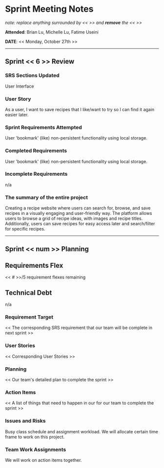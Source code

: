 # Sprint Meeting Notes

*note: replace anything surrounded by << >> and **remove** the << >>*

**Attended**: Brian Lu, Michelle Lu, Fatime Useini

**DATE**: << Monday, October 27th >>

***

## Sprint << 6 >> Review

### SRS Sections Updated

User Interface

### User Story

As a user, I want to save recipes that I like/want to try so I can find it again easier later.

### Sprint Requirements Attempted

User 'bookmark' (like) non-persistent functionality using local storage.

### Completed Requirements

User 'bookmark' (like) non-persistent functionality using local storage.

### Incomplete Requirements

n/a

### The summary of the entire project

Creating a recipe website where users can search for, browse, and save recipes in a visually engaging and user-friendly way. The platform allows users to browse a grid of recipe ideas, with images and recipe titles. Additionally, users can save recipes for easy access later and search/filter for specific recipes.


***

## Sprint << num >> Planning

## Requirements Flex

<< # >>/5 requirement flexes remaining

## Technical Debt

n/a

### Requirement Target

<< The corresponding SRS requirement that our team will be complete in next sprint >>

### User Stories

<< Corresponding User Stories >>

### Planning

<< Our team's detailed plan to complete the sprint >>

### Action Items

<< A list of things that need to happen in our for our team to complete the sprint >>

### Issues and Risks

Busy class schedule and assignment workload. We will allocate certain time frame to work on this project.

### Team Work Assignments

We will work on action items together.
